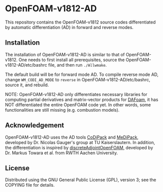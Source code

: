 OpenFOAM-v1812-AD
=================

This repository contains the OpenFOAM-v1812 source codes differentiated by automatic differentiation (AD) in forward and reverse modes.

Installation
------------

The installation of OpenFOAM-v1812-AD is similar to that of OpenFOAM-v1812. One needs to first install all prerequisites, source the OpenFOAM-v1812-AD/etc/bashrc file, and then run `./Allwmake`.

The default build will be for forward mode AD. To compile reverse mode AD, change `WM_CODI_AD_MODE` to `reverse` in OpenFOAM-v1812-AD/etc/bashrc, source it, and rebuild.

NOTE: OpenFOAM-v1812-AD only differentiates necessary libraries for computing partial derivatives and matrix-vector products for [DAFoam](https://dafoam.github.io), it has NOT differentiated the entire OpenFOAM code yet. In other words, some functionalities are still missing (e.g. combustion models).

Acknowledgement
---------------

OpenFOAM-v1812-AD uses the AD tools [CoDiPack](https://github.com/scicompkl/codipack) and [MeDiPack](https://github.com/scicompkl/medipack), developed by Dr. Nicolas Gauger's group at TU Kaiserslautern. In addition, the differentiation is inspired by [discreteAdjointOpenFOAM](https://www.stce.rwth-aachen.de/research/software/discreteadjointopenfoam), developed by Dr. Markus Towara et al. from RWTH Aachen University.

License
-------

Distributed using the GNU General Public License (GPL), version 3; see the COPYING file for details.
